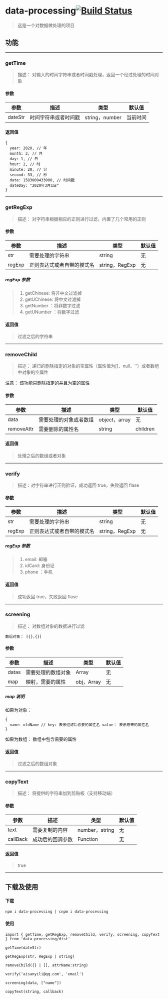 # data-processing[![Build Status](https://travis-ci.org/Aisanyi/dataProcessing.svg?branch=master)](https://travis-ci.org/Aisanyi/dataProcessing)

> 这是一个对数据做处理的项目

## 功能

---

### getTime

> 描述： 对输入的时间字符串或者时间戳处理，返回一个经过处理的时间对象

#### 参数

| 参数    | 描述                 | 类型           | 默认值   |
| ------- | -------------------- | -------------- | -------- |
| dateStr | 时间字符串或者时间戳 | string，number | 当前时间 |

#### 返回值

```
{
  year: 2020, // 年
  month: 3, // 月
  day: 1, // 日
  hour: 2, // 时
  minute: 20, // 分
  second: 33, // 秒
  date: 1583000433000, // 时间戳
  dateDay: "2020年3月1日"
}
```

---

### getRegExp

> 描述： 对字符串根据相应的正则进行过滤，内置了几个常用的正则

#### 参数

| 参数   | 描述                       | 类型           | 默认值 |
| ------ | -------------------------- | -------------- | ------ |
| str    | 需要处理的字符串           | string         | 无     |
| regExp | 正则表达式或者自带的模式名 | string，RegExp | 无     |

##### regExp 参数

> 1. getChinese: 将非中文过滤掉
> 2. getUChinese: 将中文过滤掉
> 3. getNumber ：将非数字过滤
> 4. getUNumber ：将数字过滤

#### 返回值

> 过滤之后的字符串

---

### removeChild

> 描述： 递归的删除指定的对象的空属性（属性值为[]、null、''）或者数组中对象的空属性

注意： 该功能只删除指定的并且为空的属性

#### 参数

| 参数       | 描述                   | 类型          | 默认值   |
| ---------- | ---------------------- | ------------- | -------- |
| data       | 需要处理的对象或者数组 | object，array | 无       |
| removeAttr | 需要删除的属性名       | string        | children |

#### 返回值

> 处理之后的数组或者对象

---

### verify

> 描述：对字符串进行正则验证，成功返回 true，失败返回 flase

#### 参数

| 参数   | 描述                       | 类型           | 默认值 |
| ------ | -------------------------- | -------------- | ------ |
| str    | 需要处理的字符串           | string         | 无     |
| regExp | 正则表达式或者自带的模式名 | string，RegExp | 无     |

##### regExp 参数

> 1. email: 邮箱
> 2. idCard: 身份证
> 3. phone ：手机

#### 返回值

> 成功返回 true，失败返回 flase

---

### screening

> 描述： 对数组对象的数据进行过滤

```
数组对象： [{},{}]
```

#### 参数

| 参数  | 描述               | 类型               | 默认值 |
| ----- | ------------------ | ------------------ | ------ |
| datas | 需要处理的数组对象 | Array<obj>         | 无     |
| map   | 映射，需要的属性   | obj，Array<string> | 无     |

##### map 说明

如果为对象：

```
{
  name: oldName // key: 表示过滤后你要的属性名 value： 表示原来的属性名
}
```

如果为数组： 数组中包含需要的属性

#### 返回值

> 过滤之后的数组对象

---

### copyText

> 描述： 将提供的字符串加到剪贴板（支持移动端）

#### 参数

| 参数     | 描述             | 类型           | 默认值 |
| -------- | ---------------- | -------------- | ------ |
| text     | 需要复制的内容   | number，string | 无     |
| callBack | 成功后的回调参数 | Function       | 无     |

#### 返回值

> true

---

## 下载及使用

#### 下载

```
npm i data-processing | cnpm i data-processing
```

#### 使用

```
import { getTime, getRegExp, removeChild, verify, screening, copyText } from 'data-processing/dist'

getTime(dateStr)

getRegExp(str, RegExp | string)

removeChild({} | [], attrName:string)

verify('aisanyili@qq.com', 'email')

screening(data, ["name"])

copyText(string, callback)
```
